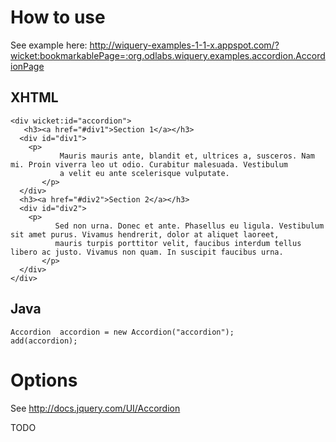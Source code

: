 # How to use #

See example here: http://wiquery-examples-1-1-x.appspot.com/?wicket:bookmarkablePage=:org.odlabs.wiquery.examples.accordion.AccordionPage

## XHTML ##

```
<div wicket:id="accordion">
   <h3><a href="#div1">Section 1</a></h3>
  <div id="div1">
	<p>
           Mauris mauris ante, blandit et, ultrices a, susceros. Nam mi. Proin viverra leo ut odio. Curabitur malesuada. Vestibulum  
           a velit eu ante scelerisque vulputate.
       </p>
  </div>
  <h3><a href="#div2">Section 2</a></h3>
  <div id="div2">
	<p>
          Sed non urna. Donec et ante. Phasellus eu ligula. Vestibulum sit amet purus. Vivamus hendrerit, dolor at aliquet laoreet,    
          mauris turpis porttitor velit, faucibus interdum tellus libero ac justo. Vivamus non quam. In suscipit faucibus urna. 
       </p>
  </div>
</div>
```

## Java ##

```
Accordion  accordion = new Accordion("accordion");
add(accordion);
```

# Options #

See http://docs.jquery.com/UI/Accordion

TODO